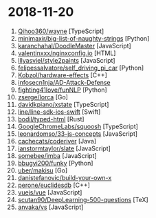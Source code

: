 # 2018-11-20

1. [Qihoo360/wayne](https://github.com/Qihoo360/wayne "Web UI for Kubernetes multi-clusters") [TypeScript]
2. [minimaxir/big-list-of-naughty-strings](https://github.com/minimaxir/big-list-of-naughty-strings "The Big List of Naughty Strings is a list of strings which have a high probability of causing issues when used as user-input data.") [Python]
3. [karanchahal/DoodleMaster](https://github.com/karanchahal/DoodleMaster "Don't code your UI, Draw it !") [JavaScript]
4. [valentinxxx/nginxconfig.io](https://github.com/valentinxxx/nginxconfig.io "⚙️ NGiИX config generator generator on steroids 💉") [HTML]
5. [lllyasviel/style2paints](https://github.com/lllyasviel/style2paints "sketch + style = paints 🎨") [JavaScript]
6. [felipessalvatore/self_driving_pi_car](https://github.com/felipessalvatore/self_driving_pi_car "A deep neural network based self-driving car, that combines Lego Mindstorms NXT with the computational power of a Raspberry Pi 3.") [Python]
7. [Kobzol/hardware-effects](https://github.com/Kobzol/hardware-effects "Demonstration of various hardware effects.") [C++]
8. [infosecn1nja/AD-Attack-Defense](https://github.com/infosecn1nja/AD-Attack-Defense "Active Directory Security For Red & Blue Team") 
9. [fighting41love/funNLP](https://github.com/fighting41love/funNLP "中英文敏感词、语言检测、中外手机/电话归属地/运营商查询、名字推断性别、手机号抽取、身份证抽取、邮箱抽取、中日文人名库、中文缩写库、拆字词典、词汇情感值、停用词、反动词表、暴恐词表、繁简体转换、英文模拟中文发音、汪峰歌词生成器、职业名称词库、同义词库、反义词库、否定词库、汽车品牌&零件词库、时间抽取、连续英文切割、中文词向量大全、公司名字大全、古诗词库、IT词库、财经词库、成语词库、地名词库、历史名人词库、诗词词库、医学词库、饮食词库、法律词库、汽车词库、动物词库、中文聊天语料、中文谣言数据。") [Python]
10. [zserge/lorca](https://github.com/zserge/lorca "Build cross-platform modern desktop apps in Go + HTML5") [Go]
11. [davidkpiano/xstate](https://github.com/davidkpiano/xstate "State machines and statecharts for the modern web.") [TypeScript]
12. [line/line-sdk-ios-swift](https://github.com/line/line-sdk-ios-swift "Provides a modern way of implementing LINE APIs") [Swift]
13. [bodil/typed-html](https://github.com/bodil/typed-html "Type checked JSX for Rust") [Rust]
14. [GoogleChromeLabs/squoosh](https://github.com/GoogleChromeLabs/squoosh "Make images smaller using best-in-class codecs, right in the browser.") [TypeScript]
15. [leonardomso/33-js-concepts](https://github.com/leonardomso/33-js-concepts "📜 33 concepts every JavaScript developer should know.") [JavaScript]
16. [cachecats/coderiver](https://github.com/cachecats/coderiver "致力于打造全平台全栈精品开源项目，计划做成包含 pc端（Vue、React）、移动H5（Vue、React）、ReactNative混合开发、Android原生、微信小程序、java后端的全平台型全栈项目，欢迎关注。") [Java]
17. [ianstormtaylor/slate](https://github.com/ianstormtaylor/slate "A completely customizable framework for building rich text editors.") [JavaScript]
18. [somebee/imba](https://github.com/somebee/imba "The new programming language for web apps") [JavaScript]
19. [bbugyi200/funky](https://github.com/bbugyi200/funky "Funky takes shell functions to the next level by making them easier to define, more flexible, and more interactive.") [Python]
20. [uber/makisu](https://github.com/uber/makisu "Fast and flexible Docker image building tool, works on OSX and in containerized environments like Kubernetes.") [Go]
21. [danistefanovic/build-your-own-x](https://github.com/danistefanovic/build-your-own-x "🤓 Build your own (insert technology here)") 
22. [perone/euclidesdb](https://github.com/perone/euclidesdb "A multi-model machine learning feature embedding database") [C++]
23. [vuejs/vue](https://github.com/vuejs/vue "🖖 A progressive, incrementally-adoptable JavaScript framework for building UI on the web.") [JavaScript]
24. [scutan90/DeepLearning-500-questions](https://github.com/scutan90/DeepLearning-500-questions "深度学习500问，以问答形式对常用的概率知识、线性代数、机器学习、深度学习、计算机视觉等热点问题进行阐述，以帮助自己及有需要的读者。 全书分为18个章节，近30万字。由于水平有限，书中不妥之处恳请广大读者批评指正。 未完待续............ 如有意合作，联系scutjy2015@163.com 版权所有，违权必究 Tan 2018.06") [TeX]
25. [anvaka/vs](https://github.com/anvaka/vs "Visualization of Google's autocomplete") [JavaScript]
